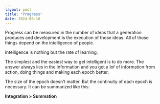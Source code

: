 ```yaml
---
layout: post
title: "Progress"
date: 2024-06-16
---
```




Progress can be measured in the number of ideas that a generation produces and development is 
the execution of those ideas. All of those things depend on the intelligence of people.


Intelligence is nothing but the rate of learning.


The simplest and the easiest way to get intelligent is to do more. The answer always lies in the information and you get a lof of information from action, doing things and making each epoch better.



The size of the epoch doesn't matter. But the continuity of each epoch is necessary. It can be summarized like this:

**Integration > Summation**


